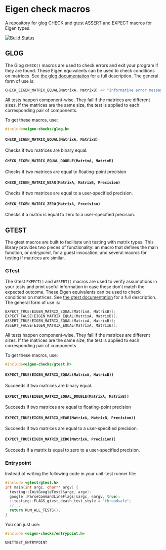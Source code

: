 Eigen check macros
============

A repository for glog CHECK and gtest ASSERT and EXPECT macros for Eigen types.

[![Build Status](http://129.132.38.183:8080/job/eigen_checks/badge/icon)](http://129.132.38.183:8080/job/eigen_checks/)

## GLOG
The Glog `CHECK()` macros are used to check errors and exit your program if they are found. These Eigen equivalents can be used to check conditions on matrices. See [the glog documentation](https://google-glog.googlecode.com/svn/trunk/doc/glog.html) for a full description. The general form of use is:

```c++
CHECK_EIGEN_MATRIX_EQUAL(MatrixA, MatrixB) << "Informative error message!";
```
All tests happen component-wise. They fail if the matrices are different sizes. If the matrices are the same size, the test is applied to each corresponding pair of components.

To get these macros, use:

```c++
#include<eigen-checks/glog.h>
```

#### `CHECK_EIGEN_MATRIX_EQUAL(MatrixA, MatrixB)`

Checks if two matrices are binary equal.

#### `CHECK_EIGEN_MATRIX_EQUAL_DOUBLE(MatrixA, MatrixB)`

Checks if two matrices are equal to floating-point precision

#### `CHECK_EIGEN_MATRIX_NEAR(MatrixA, MatrixB, Precision)`

Checks if two matrices are equal to a user-specified precision.

#### `CHECK_EIGEN_MATRIX_ZERO(MatrixA, Precision)`

Checks if a matrix is equal to zero to a user-specified precision.

## GTEST
The gtest macros are built to facilitate unit testing with matrix types. This library provides two pieces of functionality: an macro that defines the main function, or *entrypoint*, for a guest invocation, and several macros for testing if matrices are similar.

### GTest 
The Gtest `EXPECT()` and `ASSERT()` macros are used to verify assumptions in your tests and print useful information in case these don't match the expected outcome. These Eigen equivalents can be used to check conditions on matrices. See [the gtest documentation](https://code.google.com/p/googletest/wiki/Primer#Assertions) for a full description. The general form of use is:

```c++
EXPECT_TRUE(EIGEN_MATRIX_EQUAL(MatrixA, MatrixB));
EXPECT_FALSE(EIGEN_MATRIX_EQUAL(MatrixA, MatrixB));
ASSERT_TRUE(EIGEN_MATRIX_EQUAL(MatrixA, MatrixB));
ASSERT_FALSE(EIGEN_MATRIX_EQUAL(MatrixA, MatrixB));
```

All tests happen component-wise. They fail if the matrices are different sizes. If the matrices are the same size, the test is applied to each corresponding pair of components.

To get these macros, use:

```c++
#include<eigen-checks/gtest.h>
```

#### `EXPECT_TRUE(EIGEN_MATRIX_EQUAL(MatrixA, MatrixB))`

Succeeds if two matrices are binary equal.

#### `EXPECT_TRUE(EIGEN_MATRIX_EQUAL_DOUBLE(MatrixA, MatrixB))`

Succeeds if two matrices are equal to floating-point precision

#### `EXPECT_TRUE(EIGEN_MATRIX_NEAR(MatrixA, MatrixB, Precision))`

Succeeds if two matrices are equal to a user-specified precision.

#### `EXPECT_TRUE(EIGEN_MATRIX_ZERO(MatrixA, Precision))`

Succeeds if a matrix is equal to zero to a user-specified precision.


### Entrypoint

Instead of writing the following code in your unit-test runner file:

```c++
#include <gtest/gtest.h>
int main(int argc, char** argv) {
  testing::InitGoogleTest(&argc, argv);
  google::ParseCommandLineFlags(&argc, &argv, true);
  ::testing::FLAGS_gtest_death_test_style = "threadsafe";
  //...
  return RUN_ALL_TESTS();
}
```
You can just use:

```c++
#include <eigen-checks/entrypoint.h>

UNITTEST_ENTRYPOINT
```
